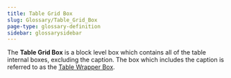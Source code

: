 ```yaml
---
title: Table Grid Box
slug: Glossary/Table_Grid_Box
page-type: glossary-definition
sidebar: glossarysidebar
---
```



The **Table Grid Box** is a block level box which contains all of the table internal boxes, excluding the caption. The box which includes the caption is referred to as the [Table Wrapper Box](/en-US/docs/Glossary/Table_Wrapper_Box).
